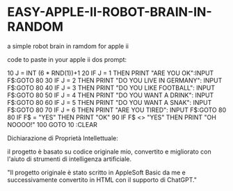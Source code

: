 # EASY-APPLE-II-ROBOT-BRAIN-IN-RANDOM
a simple  robot brain in ramdom for apple ii

code to paste in your apple ii dos prompt:

10 J = INT (6 * RND(1))+1
20 IF J = 1 THEN PRINT "ARE YOU OK":INPUT F$:GOTO 80
30 IF J = 2 THEN PRINT "DO YOU LIVE IN GERMANY": INPUT F$:GOTO 80
40 IF J = 3 THEN PRINT "DO YOU LIKE FOOTBALL": INPUT F$:GOTO 80
50 IF J = 4 THEN PRINT "DO YOU WANT A DRINK": INPUT F$:GOTO 80
60 IF J = 5 THEN PRINT "DO YOU WANT A SNAK": INPUT F$:GOTO 80
70 IF J = 6 THEN PRINT "ARE YOU TIRED": INPUT F$:GOTO 80
80 IF F$ = "YES" THEN PRINT "OK"
90 IF F$ <> "YES" THEN PRINT "OH NOOOO!"
100 GOTO 10 :CLEAR

Dichiarazione di Proprietà Intellettuale:

il progetto è basato su codice originale mio, convertito e migliorato con l'aiuto di strumenti di intelligenza artificiale.

"Il progetto originale è stato scritto in AppleSoft Basic da me e successivamente convertito in HTML con il supporto di ChatGPT."
